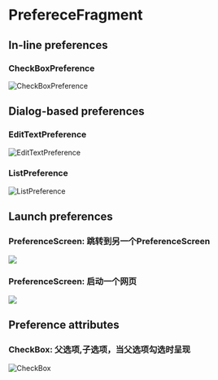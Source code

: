 # PrefereceFragment
## In-line preferences
### CheckBoxPreference
![CheckBoxPreference](http://i1.piimg.com/567571/327f971d0176993c.png)
## Dialog-based preferences
### EditTextPreference
![EditTextPreference](http://i4.buimg.com/567571/af4d31ab4d31fee2.png)
### ListPreference
![ListPreference](http://i4.buimg.com/567571/812536b6c99d09d8.png)
## Launch preferences
### PreferenceScreen: 跳转到另一个PreferenceScreen
![](http://i4.buimg.com/567571/54924a3b870ed13b.png)
### PreferenceScreen: 启动一个网页
![](http://i4.buimg.com/567571/aeec2cf1ebb1b419.png)
## Preference attributes
### CheckBox: 父选项,子选项，当父选项勾选时呈现
![CheckBox](http://i4.buimg.com/567571/6c5209e94f116ccd.png)

